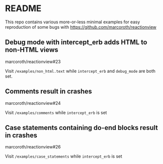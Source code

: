 # README

This repo contains various more-or-less minimal examples for easy reproduction of some bugs with https://github.com/marcoroth/reactionview

## Debug mode with intercept_erb adds HTML to non-HTML views
marcoroth/reactionview#23

Visit `/examples/non_html.text` while `intercept_erb` and `debug_mode` are both set.

## Comments result in crashes
marcoroth/reactionview#24

Visit `/examples/comments` while `intercept_erb` is set

## Case statements containing do-end blocks result in crashes
marcoroth/reactionview#26

Visit `/examples/case_statements` while `intercept_erb` is set

